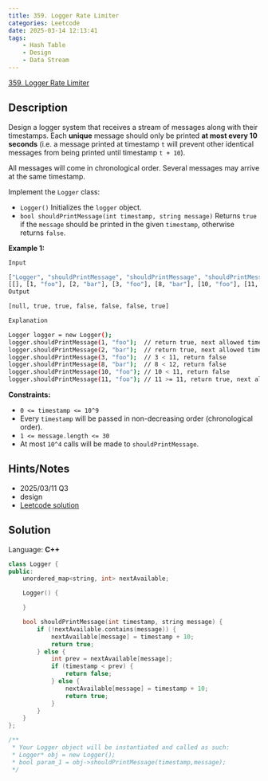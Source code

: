 ```yaml
---
title: 359. Logger Rate Limiter
categories: Leetcode
date: 2025-03-14 12:13:41
tags:
    - Hash Table
    - Design
    - Data Stream
---
```


[359. Logger Rate Limiter](https://leetcode.com/problems/logger-rate-limiter/description/)

## Description

Design a logger system that receives a stream of messages along with their timestamps. Each **unique**  message should only be printed **at most every 10 seconds**  (i.e. a message printed at timestamp `t` will prevent other identical messages from being printed until timestamp `t + 10`).

All messages will come in chronological order. Several messages may arrive at the same timestamp.

Implement the `Logger` class:

- `Logger()` Initializes the `logger` object.
- `bool shouldPrintMessage(int timestamp, string message)` Returns `true` if the `message` should be printed in the given `timestamp`, otherwise returns `false`.

**Example 1:**

```bash
Input

["Logger", "shouldPrintMessage", "shouldPrintMessage", "shouldPrintMessage", "shouldPrintMessage", "shouldPrintMessage", "shouldPrintMessage"]
[[], [1, "foo"], [2, "bar"], [3, "foo"], [8, "bar"], [10, "foo"], [11, "foo"]]
Output

[null, true, true, false, false, false, true]

Explanation

Logger logger = new Logger();
logger.shouldPrintMessage(1, "foo");  // return true, next allowed timestamp for "foo" is 1 + 10 = 11
logger.shouldPrintMessage(2, "bar");  // return true, next allowed timestamp for "bar" is 2 + 10 = 12
logger.shouldPrintMessage(3, "foo");  // 3 < 11, return false
logger.shouldPrintMessage(8, "bar");  // 8 < 12, return false
logger.shouldPrintMessage(10, "foo"); // 10 < 11, return false
logger.shouldPrintMessage(11, "foo"); // 11 >= 11, return true, next allowed timestamp for "foo" is 11 + 10 = 21
```

**Constraints:**

- `0 <= timestamp <= 10^9`
- Every `timestamp` will be passed in non-decreasing order (chronological order).
- `1 <= message.length <= 30`
- At most `10^4` calls will be made to `shouldPrintMessage`.

## Hints/Notes

- 2025/03/11 Q3
- design
- [Leetcode solution](https://leetcode.com/problems/logger-rate-limiter/editorial/)

## Solution

Language: **C++**

```C++
class Logger {
public:
    unordered_map<string, int> nextAvailable;

    Logger() {

    }

    bool shouldPrintMessage(int timestamp, string message) {
        if (!nextAvailable.contains(message)) {
            nextAvailable[message] = timestamp + 10;
            return true;
        } else {
            int prev = nextAvailable[message];
            if (timestamp < prev) {
                return false;
            } else {
                nextAvailable[message] = timestamp + 10;
                return true;
            }
        }
    }
};

/**
 * Your Logger object will be instantiated and called as such:
 * Logger* obj = new Logger();
 * bool param_1 = obj->shouldPrintMessage(timestamp,message);
 */
```
